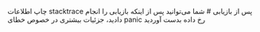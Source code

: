 چاپ اطلاعات stacktrace پس از بازیابی #
شما می‌توانید پس از اینکه بازیابی را انجام دادید، جزئیات بیشتری در خصوص خطای panic رخ داده بدست آوردید